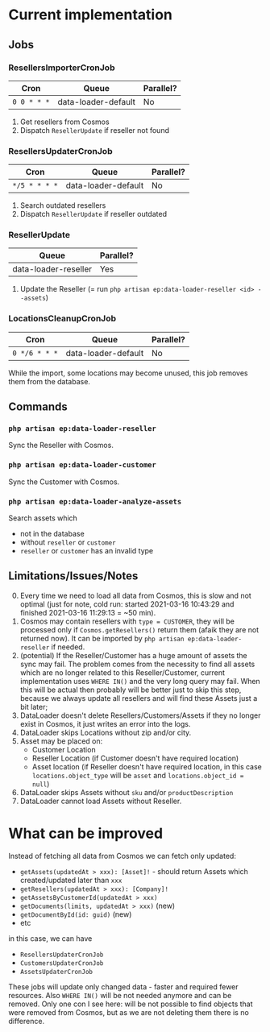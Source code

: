 # Current implementation

## Jobs

### ResellersImporterCronJob

| Cron           | Queue                 | Parallel? |
| -------------- | --------------------- | --------- |
| `0 0 * * *`    | data-loader-default   | No        |

1. Get resellers from Cosmos
2. Dispatch `ResellerUpdate` if reseller not found


### ResellersUpdaterCronJob

| Cron           | Queue                 | Parallel? |
| -------------- | --------------------- | --------- |
| `*/5 * * * *`  | data-loader-default   | No        |

1. Search outdated resellers
2. Dispatch `ResellerUpdate` if reseller outdated


### ResellerUpdate

| Queue                 | Parallel? |
| --------------------- | --------- |
| data-loader-reseller  | Yes       |

1. Update the Reseller (= run `php artisan ep:data-loader-reseller <id> --assets`)


### LocationsCleanupCronJob

| Cron           | Queue                 | Parallel? |
| -------------- | --------------------- | --------- |
| `0 */6 * * *`  | data-loader-default   | No        |

While the import, some locations may become unused, this job removes them from the database.


## Commands

### `php artisan ep:data-loader-reseller`

Sync the Reseller with Cosmos.


### `php artisan ep:data-loader-customer`

Sync the Customer with Cosmos.


### `php artisan ep:data-loader-analyze-assets`

Search assets which

- not in the database
- without `reseller` or `customer`
- `reseller` or `customer` has an invalid type


## Limitations/Issues/Notes

0. Every time we need to load all data from Cosmos, this is slow and not optimal (just for note, cold run: started 2021-03-16 10:43:29 and finished 2021-03-16 11:29:13 = ~50 min).
1. Cosmos may contain resellers with `type = CUSTOMER`, they will be processed only if `Cosmos.getResellers()` return them (afaik they are not returned now). It can be imported by `php artisan ep:data-loader-reseller` if needed.
2. (potential) If the Reseller/Customer has a huge amount of assets the sync may fail. The problem comes from the necessity to find all assets which are no longer related to this Reseller/Customer, current implementation uses `WHERE IN()` and the very long query may fail. When this will be actual then probably will be better just to skip this step, because we always update all resellers and will find these Assets just a bit later;
3. DataLoader doesn't delete Resellers/Customers/Assets if they no longer exist in Cosmos, it just writes an error into the logs.
4. DataLoader skips Locations without zip and/or city.
5. Asset may be placed on:
    * Customer Location
    * Reseller Location (if Customer doesn't have required location)
    * Asset location (if Reseller doesn't have required location, in this case `locations.object_type` will be `asset` and `locations.object_id = null`)
6. DataLoader skips Assets without `sku` and/or `productDescription`
7. DataLoader cannot load Assets without Reseller.


# What can be improved

Instead of fetching all data from Cosmos we can fetch only updated:

* `getAssets(updatedAt > xxx): [Asset]!` - should return Assets which created/updated later than `xxx`
* `getResellers(updatedAt > xxx): [Company]!`
* `getAssetsByCustomerId(updatedAt > xxx)`
* `getDocuments(limits, updatedAt > xxx)` (new)
* `getDocumentById(id: guid)` (new)
* etc

in this case, we can have

* `ResellersUpdaterCronJob`
* `CustomersUpdaterCronJob`
* `AssetsUpdaterCronJob`

These jobs will update only changed data - faster and required fewer resources. Also `WHERE IN()` will be not needed anymore and can be removed. Only one con I see here: will be not possible to find objects that were removed from Cosmos, but as we are not deleting them there is no difference.
